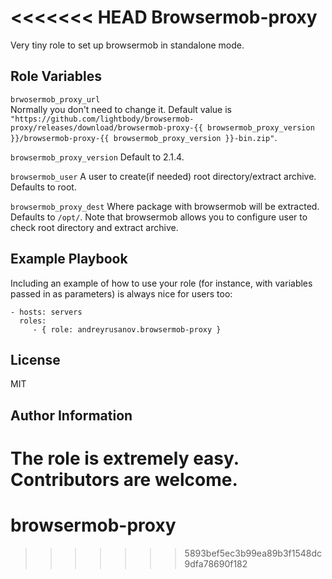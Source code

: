 <<<<<<< HEAD
Browsermob-proxy
=========

Very tiny role to set up browsermob in standalone mode. 


Role Variables
--------------

`brwosermob_proxy_url`   
Normally you don't need to change it. Default value is `"https://github.com/lightbody/browsermob-proxy/releases/download/browsermob-proxy-{{ browsermob_proxy_version }}/browsermob-proxy-{{ browsermob_proxy_version }}-bin.zip"`.

`browsermob_proxy_version`
Default to 2.1.4.

`browsermob_user`
A user to create(if needed) root directory/extract archive. Defaults to root. 

`browsermob_proxy_dest`
Where package with browsermob will be extracted. Defaults to `/opt/`. Note that browsermob allows
you to configure user to check root directory and extract archive. 
 

Example Playbook
----------------

Including an example of how to use your role (for instance, with variables passed in as parameters) is always nice for users too:

    - hosts: servers
      roles:
         - { role: andreyrusanov.browsermob-proxy }

License
-------

MIT

Author Information
------------------

The role is extremely easy. Contributors are welcome.
=======
# browsermob-proxy
>>>>>>> 5893bef5ec3b99ea89b3f1548dc9dfa78690f182
